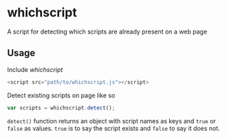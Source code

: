 # whichscript
A script for detecting which scripts are already present on a web page
## Usage
Include *whichscript*
```javascript
<script src="path/to/whichscript.js"></script>
```
Detect existing scripts on page like so
```javascript
var scripts = whichscript.detect();
```
`detect()` function returns an object with script names as keys and `true` or `false` as values. `true` is to say the script exists and `false` to say it does not. 
